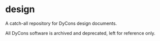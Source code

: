 # design
A catch-all repository for DyCons design documents.

All DyCons software is archived and deprecated, left for reference only.